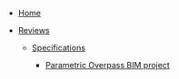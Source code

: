 <!-- docs/_sidebar.md -->

* [Home](/)

* [Reviews](/reviews/)
       
    * [Specifications](/specs/)

        * [Parametric Overpass BIM project](/specs/E043-Parametric_BIM_project.md "Parametric BIM overpass spec")